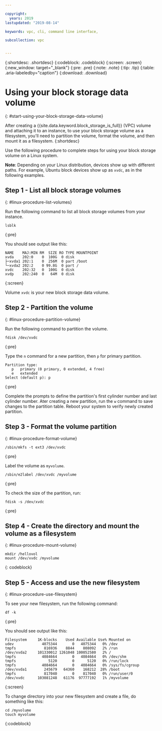 ```yaml
---

copyright:
  years: 2019
lastupdated: "2019-08-14"

keywords: vpc, cli, command line interface, 

subcollection: vpc


---
```


{:shortdesc: .shortdesc}
{:codeblock: .codeblock}
{:screen: .screen}
{:new_window: target="_blank"}
{:pre: .pre}
{:note: .note}
{:tip: .tip}
{:table: .aria-labeledby="caption"}
{:download: .download}

# Using your block storage data volume
{: #start-using-your-block-storage-data-volume}

After creating a {{site.data.keyword.block_storage_is_full}} (VPC) volume and attaching it to an instance, to use your 
block storage volume as a filesystem, you'll need to partition the volume, format the volume, and then mount it as a filesystem.
{:shortdesc}

Use the following procedure to complete steps for using your block storage volume on a Linux system.

**Note**: Depending on your Linux distribution, devices show up with different paths. For example, Ubuntu block devices show up as `xvdc`, as in the following examples.

## Step 1 - List all block storage volumes
{: #linux-procedure-list-volumes}

Run the following command to list all block storage volumes from your instance.

```
lsblk
```
{:pre}

You should see output like this:

```
NAME    MAJ:MIN RM  SIZE RO TYPE MOUNTPOINT
xvda    202:0    0  100G  0 disk 
├─xvda1 202:1    0  256M  0 part /boot
└─xvda2 202:2    0 99.8G  0 part /
xvdc    202:32   0  100G  0 disk 
xvdp    202:240  0   64M  0 disk 
```
{:screen}

Volume `xvdc` is your new block storage data volume.

## Step 2 - Partition the volume
{: #linux-procedure-partition-volume}

Run the following command to partition the volume.

```
fdisk /dev/xvdc
```
{:pre}

Type the `n` command for a new partition, then `p` for primary partition.

```
Partition type:
   p   primary (0 primary, 0 extended, 4 free)
   e   extended
Select (default p): p
```
{:pre}

Complete the prompts to define the partition's first cylinder number and last cylinder number.  Ater creating a new partition, run the `w` command to save changes to the partition table. Reboot your system to verify newly created partition.

## Step 3 - Format the volume partition
{: #linux-procedure-format-volume}

```
/sbin/mkfs -t ext3 /dev/xvdc
```
{:pre}

Label the volume as `myvolume`.

```
/sbin/e2label /dev/xvdc /myvolume
```
{:pre}

To check the size of the partition, run:

```
fdisk -s /dev/xvdc
```
{:pre}

## Step 4 - Create the directory and mount the volume as a filesystem
{: #linux-procedure-mount-volume}

```
mkdir /hellovol
mount /dev/xvdc /myvolume
```
{: codeblock}

## Step 5 - Access and use the new filesystem
{: #linux-procedure-use-filesystem}

To see your new filesystem, run the following command:

```
df -k
```
{:pre}

You should see output like this:

```
Filesystem     1K-blocks    Used Available Use% Mounted on
udev             4075344       0   4075344   0% /dev
tmpfs             816936    8844    808092   2% /run
/dev/xvda2     101330012 1261048 100052580   2% /
tmpfs            4084664       0   4084664   0% /dev/shm
tmpfs               5120       0      5120   0% /run/lock
tmpfs            4084664       0   4084664   0% /sys/fs/cgroup
/dev/xvda1        245679   64360    168212  28% /boot
tmpfs             817040       0    817040   0% /run/user/0
/dev/xvdc      103081248   61176  97777192   1% /myvolume
```
{:screen}

To change directory into your new filesystem and create a file, do something like this:

```
cd /myvolume
touch myvolume
```
{:codeblock}
